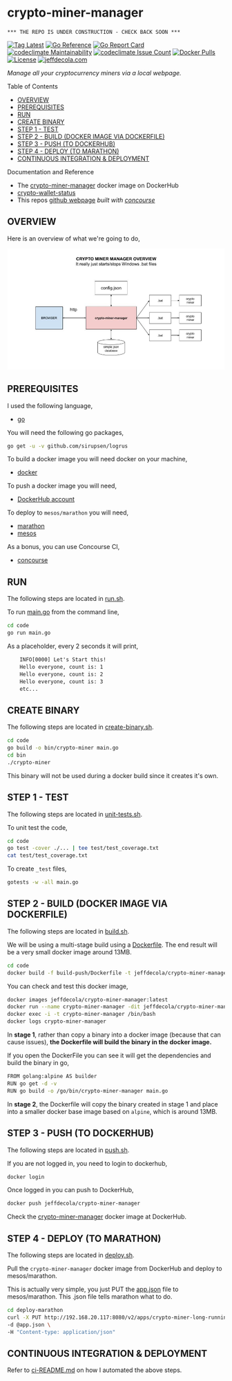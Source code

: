 # crypto-miner-manager

```text
*** THE REPO IS UNDER CONSTRUCTION - CHECK BACK SOON ***
```

[![Tag Latest](https://badgen.net/github/tag/JeffDeCola/crypto-miner-manager)](https://github.com/JeffDeCola/crypto-miner-manager/tags)
[![Go Reference](https://pkg.go.dev/badge/github.com/JeffDeCola/crypto-miner-manager.svg)](https://pkg.go.dev/github.com/JeffDeCola/crypto-miner-manager)
[![Go Report Card](https://goreportcard.com/badge/github.com/JeffDeCola/crypto-miner-manager)](https://goreportcard.com/report/github.com/JeffDeCola/crypto-miner-manager)
[![codeclimate Maintainability](https://api.codeclimate.com/v1/badges/e4c4da438116f22cb411/maintainability)](https://codeclimate.com/github/JeffDeCola/crypto-miner-manager/maintainability)
[![codeclimate Issue Count](https://codeclimate.com/github/JeffDeCola/crypto-miner-manager/badges/issue_count.svg)](https://codeclimate.com/github/JeffDeCola/crypto-miner-manager/issues)
[![Docker Pulls](https://badgen.net/docker/pulls/jeffdecola/crypto-miner-manager?icon=docker&label=pulls)](https://hub.docker.com/r/jeffdecola/crypto-wallet-status/)
[![License](http://img.shields.io/:license-mit-blue.svg)](http://jeffdecola.mit-license.org)
[![jeffdecola.com](https://img.shields.io/badge/website-jeffdecola.com-blue)](https://jeffdecola.com)

_Manage all your cryptocurrency miners via a local webpage._

Table of Contents

* [OVERVIEW](https://github.com/JeffDeCola/crypto-miner-manager#overview)
* [PREREQUISITES](https://github.com/JeffDeCola/crypto-miner-manager#prerequisites)
* [RUN](https://github.com/JeffDeCola/crypto-miner-manager#run)
* [CREATE BINARY](https://github.com/JeffDeCola/crypto-miner-manager#create-binary)
* [STEP 1 - TEST](https://github.com/JeffDeCola/crypto-miner-manager#step-1---test)
* [STEP 2 - BUILD (DOCKER IMAGE VIA DOCKERFILE)](https://github.com/JeffDeCola/crypto-miner-manager#step-2---build-docker-image-via-dockerfile)
* [STEP 3 - PUSH (TO DOCKERHUB)](https://github.com/JeffDeCola/crypto-miner-manager#step-3---push-to-dockerhub)
* [STEP 4 - DEPLOY (TO MARATHON)](https://github.com/JeffDeCola/crypto-miner-manager#step-4---deploy-to-marathon)
* [CONTINUOUS INTEGRATION & DEPLOYMENT](https://github.com/JeffDeCola/crypto-miner-manager#continuous-integration--deployment)

Documentation and Reference

* The
  [crypto-miner-manager](https://hub.docker.com/r/jeffdecola/crypto-miner-manager)
  docker image on DockerHub
* [crypto-wallet-status](https://github.com/JeffDeCola/crypto-wallet-status)
* This repos
  [github webpage](https://jeffdecola.github.io/crypto-miner-manager/)
  _built with
  [concourse](https://github.com/JeffDeCola/crypto-miner-manager/blob/master/ci-README.md)_

## OVERVIEW

Here is an overview of what we're going to do,

![IMAGE - crypto-miner-manager-overview - IMAGE](docs/pics/crypto-miner-manager-overview.jpg)

## PREREQUISITES

I used the following language,

* [go](https://github.com/JeffDeCola/my-cheat-sheets/tree/master/software/development/languages/go-cheat-sheet)

You will need the following go packages,

```bash
go get -u -v github.com/sirupsen/logrus
```

To build a docker image you will need docker on your machine,

* [docker](https://github.com/JeffDeCola/my-cheat-sheets/tree/master/software/operations-tools/orchestration/builds-deployment-containers/docker-cheat-sheet)

To push a docker image you will need,

* [DockerHub account](https://hub.docker.com/)

To deploy to `mesos/marathon` you will need,

* [marathon](https://github.com/JeffDeCola/my-cheat-sheets/tree/master/software/operations-tools/orchestration/cluster-managers-resource-management-scheduling/marathon-cheat-sheet)
* [mesos](https://github.com/JeffDeCola/my-cheat-sheets/tree/master/software/operations-tools/orchestration/cluster-managers-resource-management-scheduling/mesos-cheat-sheet)

As a bonus, you can use Concourse CI,

* [concourse](https://github.com/JeffDeCola/my-cheat-sheets/tree/master/software/operations-tools/continuous-integration-continuous-deployment/concourse-cheat-sheet)

## RUN

The following steps are located in
[run.sh](https://github.com/JeffDeCola/crypto-miner-manager/blob/master/code/run.sh).

To run
[main.go](https://github.com/JeffDeCola/crypto-miner-manager/blob/master/code/main.go)
from the command line,

```bash
cd code
go run main.go
```

As a placeholder, every 2 seconds it will print,

```txt
    INFO[0000] Let's Start this!
    Hello everyone, count is: 1
    Hello everyone, count is: 2
    Hello everyone, count is: 3
    etc...
```

## CREATE BINARY

The following steps are located in
[create-binary.sh](https://github.com/JeffDeCola/crypto-miner-manager/blob/master/code/bin/create-binary.sh).

```bash
cd code
go build -o bin/crypto-miner main.go
cd bin
./crypto-miner
```

This binary will not be used during a docker build
since it creates it's own.

## STEP 1 - TEST

The following steps are located in
[unit-tests.sh](https://github.com/JeffDeCola/crypto-miner-manager/tree/master/code/test/unit-tests.sh).

To unit test the code,

```bash
cd code
go test -cover ./... | tee test/test_coverage.txt
cat test/test_coverage.txt
```

To create `_test` files,

```bash
gotests -w -all main.go
```

## STEP 2 - BUILD (DOCKER IMAGE VIA DOCKERFILE)

The following steps are located in
[build.sh](https://github.com/JeffDeCola/crypto-miner-manager/blob/master/code/build-push/build.sh).

We will be using a multi-stage build using a
[Dockerfile](https://github.com/JeffDeCola/crypto-miner-manager/blob/master/code/build-push/Dockerfile).
The end result will be a very small docker image around 13MB.

```bash
cd code
docker build -f build-push/Dockerfile -t jeffdecola/crypto-miner-manager .
```

You can check and test this docker image,

```bash
docker images jeffdecola/crypto-miner-manager:latest
docker run --name crypto-miner-manager -dit jeffdecola/crypto-miner-manager
docker exec -i -t crypto-miner-manager /bin/bash
docker logs crypto-miner-manager
```

In **stage 1**, rather than copy a binary into a docker image (because
that can cause issues), **the Dockerfile will build the binary in the
docker image.**

If you open the DockerFile you can see it will get the dependencies and
build the binary in go,

```bash
FROM golang:alpine AS builder
RUN go get -d -v
RUN go build -o /go/bin/crypto-miner-manager main.go
```

In **stage 2**, the Dockerfile will copy the binary created in
stage 1 and place into a smaller docker base image based
on `alpine`, which is around 13MB.

## STEP 3 - PUSH (TO DOCKERHUB)

The following steps are located in
[push.sh](https://github.com/JeffDeCola/crypto-miner-manager/blob/master/code/build-push/push.sh).

If you are not logged in, you need to login to dockerhub,

```bash
docker login
```

Once logged in you can push to DockerHub,

```bash
docker push jeffdecola/crypto-miner-manager
```

Check the
[crypto-miner-manager](https://hub.docker.com/r/jeffdecola/crypto-miner-manager)
docker image at DockerHub.

## STEP 4 - DEPLOY (TO MARATHON)

The following steps are located in
[deploy.sh](https://github.com/JeffDeCola/crypto-miner-manager/blob/master/code/deploy-marathon/deploy.sh).

Pull the `crypto-miner-manager` docker image
from DockerHub and deploy to mesos/marathon.

This is actually very simple, you just PUT the
[app.json](https://github.com/JeffDeCola/crypto-miner-manager/blob/master/code/deploy-marathon/app.json)
file to mesos/marathon. This .json file tells marathon what to do.

```bash
cd deploy-marathon
curl -X PUT http://192.168.20.117:8080/v2/apps/crypto-miner-long-running \
-d @app.json \
-H "Content-type: application/json"
```

## CONTINUOUS INTEGRATION & DEPLOYMENT

Refer to
[ci-README.md](https://github.com/JeffDeCola/crypto-miner-manager/blob/master/ci-README.md)
on how I automated the above steps.

